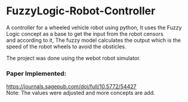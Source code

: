 # FuzzyLogic-Robot-Controller
A controller for a wheeled vehicle robot using python, It uses the Fuzzy Logic concept as a base to get the input from the robot censors </br>
and according to it, The fuzzy model calculates the output which is the speed of the robot wheels to avoid the obsticles.</br>

The project was done using the webot robot simulator.</br>

### Paper Implemented:
https://journals.sagepub.com/doi/full/10.5772/54427
</br>Note: The values were adjusted and more concepts are add.
